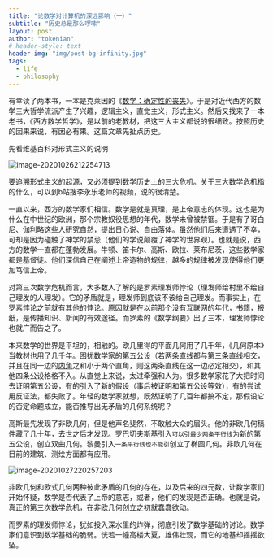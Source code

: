 ```yaml
---
title: "论数学对计算机的深远影响（一）"
subtitle: "历史总是那么啰嗦"
layout: post
author: "tokenian"
# header-style: text
header-img: "img/post-bg-infinity.jpg"
tags:
  - life
  - philosophy
---
```


有幸读了两本书，一本是克莱因的《[数学：确定性的丧失](https://book.douban.com/subject/1049136/)》。于是对近代西方的数学三大哲学流派产生了兴趣，逻辑主义，直觉主义，形式主义。然后又找来了一本老书，《西方数学哲学》，是以前的老教材，把这三大主义都说的很细致。按照历史的因果来说，有因必有果。这篇文章先扯点历史。

先看维基百科对形式主义的说明

![image-20201026212254713](https://gitee.com/tokenian/images-bed/raw/master/img/1240.png)

要追溯形式主义的起源，又必须提到数学历史上的三大危机。关于三大数学危机指的什么，可以到b站搜李永乐老师的视频，说的很清楚。

一直以来，西方的数学家们相信。数学是就是真理，是上帝意志的体现。这也是为什么在中世纪的欧洲，那个宗教奴役思想的年代，数学未曾被禁锢。于是有了哥白尼、伽利略这些人研究自然，提出日心说、自由落体。虽然他们后来遭遇了不幸，可却是因为碰触了神学的禁忌（他们的学说颠覆了神学的世界观）。也就是说，西方的数学一直都在蓬勃发展。牛顿、笛卡尔、高斯、欧拉、莱布尼茨，这些数学家都是基督徒。他们深信自己在阐述上帝造物的规律，越多的规律被发现使得他们更加笃信上帝。

对第三次数学危机而言，大多数人了解的是罗素理发师悖论（理发师给村里不给自己理发的人理发）。它的矛盾就是，理发师到底该不该给自己理发。而事实上，在罗素悖论之前就有其他的悖论。原因就是在以前那个没有互联网的年代，书籍，报纸，是传播知识、新闻的有效途径。而罗素的《数学纲要》出了三本，理发师悖论也就广而告之了。

本来数学的世界是平坦的，相融的。欧几里得的平面几何用了几千年，《几何原本》当教材也用了几千年。困扰数学家的第五公设（若两条直线都与第三条直线相交，并且在同一边的[内角](https://zh.wikipedia.org/wiki/内角)之和小于两个直角，则这两条直线在这一边必定相交），和其他四条公设格格不入。从直觉上来说，太过牵强和人为。很多数学家花了大把时间去证明第五公设，有的引入了新的假设（事后被证明和第五公设等效），有的尝试用反证法，都失败了。年轻的数学家就想，既然证明了几百年都搞不定，那假设它的否定命题成立，能否推导出无矛盾的几何系统呢？

高斯最先发现了非欧几何，但是他声名斐然，不敢触大众的眉头。他的非欧几何稿件藏了几十年，去世之后才发现。罗巴切夫斯基引入`可以引最少两条平行线`为新的第五公设，创立双曲几何。黎曼引入`一条平行线也不能引`创立了椭圆几何。非欧几何在目前的建筑、测绘方面都有应用。

![image-20201027220257203](https://gitee.com/tokenian/images-bed/raw/master/img/image-20201027220257203.png)

非欧几何和欧式几何两种彼此矛盾的几何的存在，以及后来的四元数，让数学家们开始怀疑，数学是否代表了上帝的意志，或者，他们的发现是否正确。也就是说，真正的第三次数学危机，在非欧几何创立之初就蠢蠢欲动。

而罗素的理发师悖论，犹如投入深水里的炸弹，彻底引发了数学基础的讨论。数学家们意识到数学基础的脆弱。恍若一幢高楼大夏，雄伟壮观，而它的地基却摇摇欲坠。